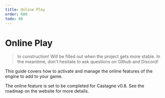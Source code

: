 ```yaml
---
title: Online Play
order: 600
todo: 80
---
```


# Online Play

> In construction! Will be filled out when the project gets more stable. In the meantime, don't hesitate to ask questions on Github and Discord!

This guide covers how to activate and manage the online features of the engine to add to your game.

The online feature is set to be completed for Castagne v0.8. See the roadmap on the website for more details.
